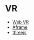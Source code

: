 # VR

- [Web VR](https://webvr.info/)
- [Aframe](https://aframe.io/docs/0.4.0/introduction/)
- [threejs](https://threejs.org/)
